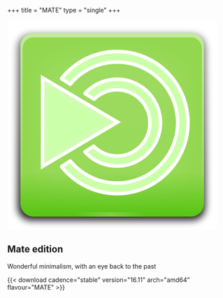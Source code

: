 +++
title = "MATE"
type = "single"
+++

[![Mate logo](/img/mate-logo.png)](http://dl.sabayon.org/stable/Sabayon_Linux_16.11_amd64_MATE.iso)

## Mate edition

Wonderful minimalism, with an eye back to the past

{{< download cadence="stable" version="16.11" arch="amd64" flavour="MATE" >}}
